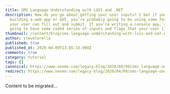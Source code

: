 ```yaml
---
title: SMS Language Understanding with LUIS and .NET
description: How do you go about getting your user inputs? I bet if you’re
  building a web app or GUI, you’re probably going to be using some form that
  your user can fill out and submit. If you’re writing a console app, you’re
  going to have some coded series of inputs and flags that your user […]
thumbnail: /content/blog/sms-language-understanding-with-luis-and-net-dr/Blog_SMS-Language_1200x600.png
author: stevelorello
published: true
published_at: 2020-04-09T13:05:33.000Z
comments: true
category: tutorial
tags: []
canonical: https://www.nexmo.com/legacy-blog/2020/04/09/sms-language-understanding-with-luis-and-net-dr
redirect: https://www.nexmo.com/legacy-blog/2020/04/09/sms-language-understanding-with-luis-and-net-dr
---
```


Content to be migrated...
